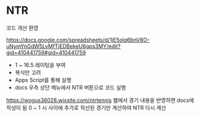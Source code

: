 # NTR

코드 개선 환영

https://docs.google.com/spreadsheets/d/1jE5olq6bnV8O-uNymYnGdW5LvMfTjEDBekeU6gps3MY/edit?gid=410441759#gid=410441759

- 1 ~ 16.5 레이팅을 부여
- 복식만 고려
- Apps Script를 통해 실행
- docs 우측 상단 메뉴에서 NTR 버튼으로 코드 실행


https://wogus36028.wixsite.com/ntrtennis 웹에서 경기 내용을 반영하면 docs에 작성이 됨
0 ~ 1 시 사이에 추가로 작선된 경기만 계산하여 NTR 다시 계산
